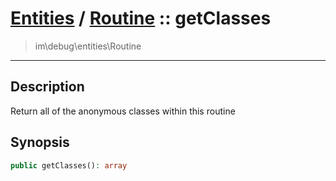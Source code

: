 # [Entities](entities.md) / [Routine](entities-Routine.md) :: getClasses
 > im\debug\entities\Routine
____

## Description
Return all of the anonymous classes within this routine

## Synopsis
```php
public getClasses(): array
```
